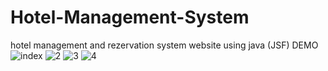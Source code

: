 # Hotel-Management-System
hotel management and rezervation system website using java (JSF)
DEMO
![index](https://user-images.githubusercontent.com/80489133/119239525-599b6280-bb52-11eb-9e31-9860e197b41f.jpg)
![2](https://user-images.githubusercontent.com/80489133/119239538-733caa00-bb52-11eb-8bbe-72b1611303ec.jpg)
![3](https://user-images.githubusercontent.com/80489133/119239545-80599900-bb52-11eb-9294-8c86771a8cda.jpg)
![4](https://user-images.githubusercontent.com/80489133/119239548-83548980-bb52-11eb-937a-824e739bcd00.jpg)

